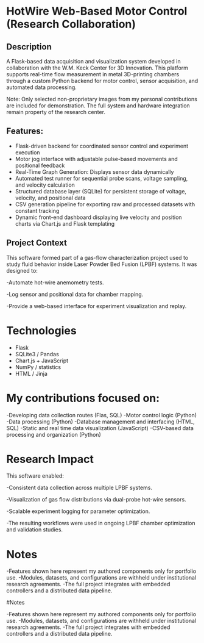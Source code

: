 <h1>HotWire Web-Based Motor Control (Research Collaboration)</h1>

<h2>Description</h2>
A Flask-based data acquisition and visualization system developed in collaboration with the W.M. Keck Center for 3D Innovation.
This platform supports real-time flow measurement in metal 3D-printing chambers through a custom Python backend for motor control, sensor acquisition, and automated data processing.

Note: Only selected non-proprietary images from my personal contributions are included for demonstration. The full system and hardware integration remain property of the research center.

## Features:
- Flask-driven backend for coordinated sensor control and experiment execution
- Motor jog interface with adjustable pulse-based movements and positional feedback
- Real-Time Graph Generation: Displays sensor data dynamically
- Automated test runner for sequential probe scans, voltage sampling, and velocity calculation
- Structured database layer (SQLite) for persistent storage of voltage, velocity, and positional data
- CSV generation pipeline for exporting raw and processed datasets with constant tracking
- Dynamic front-end dashboard displaying live velocity and position charts via Chart.js and Flask templating

## Project Context
This software formed part of a gas-flow characterization project used to study fluid behavior inside Laser Powder Bed Fusion (LPBF) systems.
It was designed to:

-Automate hot-wire anemometry tests.

-Log sensor and positional data for chamber mapping.

-Provide a web-based interface for experiment visualization and replay.


# Technologies

- Flask
- SQLite3 / Pandas
- Chart.js + JavaScript
- NumPy / statistics
- HTML / Jinja



# My contributions focused on:

-Developing data collection routes (Flas, SQL)
-Motor control logic (Python)
-Data processing (Python)
-Database management and interfacing (HTML, SQL)
-Static and real time data visualization (JavaScript)
-CSV-based data processing and organization (Python)

# Research Impact

This software enabled:

-Consistent data collection across multiple LPBF systems.

-Visualization of gas flow distributions via dual-probe hot-wire sensors.

-Scalable experiment logging for parameter optimization.

-The resulting workflows were used in ongoing LPBF chamber optimization and validation studies.


# Notes

-Features shown here represent my authored components only for portfolio use.
-Modules, datasets, and configurations are withheld under institutional research agreements.
-The full project integrates with embedded controllers and a distributed data pipeline.

#Notes

-Features shown here represent my authored components only for portfolio use.
-Modules, datasets, and configurations are withheld under institutional research agreements.
-The full project integrates with embedded controllers and a distributed data pipeline.
